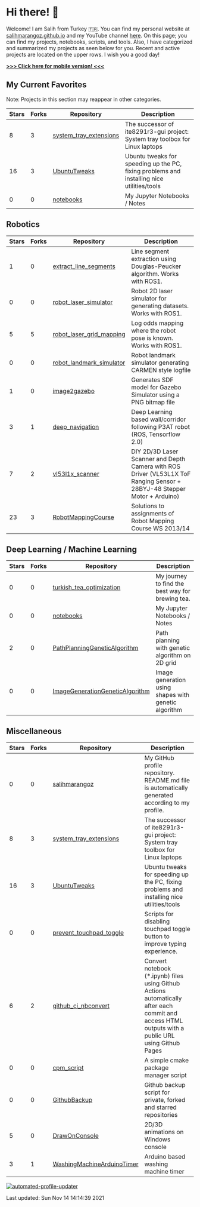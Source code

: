 # Hi there! :wave: 

Welcome! I am Salih from Turkey :tr:. You can find my personal website at [salihmarangoz.github.io](https://salihmarangoz.github.io) and my YouTube channel [here](https://www.youtube.com/channel/UCu8rMm9uYrH-wwY1gI--fSQ). On this page; you can find my projects, notebooks, scripts, and tools. Also, I have categorized and summarized my projects as seen below for you. Recent and active projects are located on the upper rows. I wish you a good day!


[**>>> Click here for mobile version! <<<**](https://salihmarangoz.github.io/salihmarangoz/README_mobile)


## My Current Favorites

Note: Projects in this section may reappear in other categories.

| Stars | Forks | Repository | Description |
| ----- | ----- | ---------- | ----------- |
| 8 | 3 | [system_tray_extensions](https://github.com/salihmarangoz/system_tray_extensions) | The successor of ite8291r3-gui project: System tray toolbox for Linux laptops |
| 16 | 3 | [UbuntuTweaks](https://github.com/salihmarangoz/UbuntuTweaks) | Ubuntu tweaks for speeding up the PC, fixing problems and installing nice utilities/tools |
| 0 | 0 | [notebooks](https://github.com/salihmarangoz/notebooks) | My Jupyter Notebooks / Notes |

## Robotics

| Stars | Forks | Repository | Description |
| ----- | ----- | ---------- | ----------- |
| 1 | 0 | [extract_line_segments](https://github.com/salihmarangoz/extract_line_segments) | Line segment extraction using Douglas-Peucker algorithm. Works with ROS1. |
| 0 | 0 | [robot_laser_simulator](https://github.com/salihmarangoz/robot_laser_simulator) | Robot 2D laser simulator for generating datasets. Works with ROS1. |
| 5 | 5 | [robot_laser_grid_mapping](https://github.com/salihmarangoz/robot_laser_grid_mapping) | Log odds mapping where the robot pose is known. Works with ROS1. |
| 0 | 0 | [robot_landmark_simulator](https://github.com/salihmarangoz/robot_landmark_simulator) | Robot landmark simulator generating CARMEN style logfile |
| 1 | 0 | [image2gazebo](https://github.com/salihmarangoz/image2gazebo) | Generates SDF model for Gazebo Simulator using a PNG bitmap file |
| 3 | 1 | [deep_navigation](https://github.com/salihmarangoz/deep_navigation) | Deep Learning based wall/corridor following P3AT robot (ROS, Tensorflow 2.0) |
| 7 | 2 | [vl53l1x_scanner](https://github.com/salihmarangoz/vl53l1x_scanner) | DIY 2D/3D Laser Scanner and Depth Camera with ROS Driver (VL53L1X ToF Ranging Sensor + 28BYJ-48 Stepper Motor + Arduino) |
| 23 | 3 | [RobotMappingCourse](https://github.com/salihmarangoz/RobotMappingCourse) | Solutions to assignments of Robot Mapping Course WS 2013/14 |

## Deep Learning / Machine Learning

| Stars | Forks | Repository | Description |
| ----- | ----- | ---------- | ----------- |
| 0 | 0 | [turkish_tea_optimization](https://github.com/salihmarangoz/turkish_tea_optimization) | My journey to find the best way for brewing tea. |
| 0 | 0 | [notebooks](https://github.com/salihmarangoz/notebooks) | My Jupyter Notebooks / Notes |
| 2 | 0 | [PathPlanningGeneticAlgorithm](https://github.com/salihmarangoz/PathPlanningGeneticAlgorithm) | Path planning with genetic algorithm on 2D grid |
| 0 | 0 | [ImageGenerationGeneticAlgorithm](https://github.com/salihmarangoz/ImageGenerationGeneticAlgorithm) | Image generation using shapes with genetic algorithm |

## Miscellaneous

| Stars | Forks | Repository | Description |
| ----- | ----- | ---------- | ----------- |
| 0 | 0 | [salihmarangoz](https://github.com/salihmarangoz/salihmarangoz) | My GitHub profile repository. README.md file is automatically generated according to my profile. |
| 8 | 3 | [system_tray_extensions](https://github.com/salihmarangoz/system_tray_extensions) | The successor of ite8291r3-gui project: System tray toolbox for Linux laptops |
| 16 | 3 | [UbuntuTweaks](https://github.com/salihmarangoz/UbuntuTweaks) | Ubuntu tweaks for speeding up the PC, fixing problems and installing nice utilities/tools |
| 0 | 0 | [prevent_touchpad_toggle](https://github.com/salihmarangoz/prevent_touchpad_toggle) | Scripts for disabling touchpad toggle button to improve typing experience. |
| 6 | 2 | [github_ci_nbconvert](https://github.com/salihmarangoz/github_ci_nbconvert) | Convert notebook (*.ipynb) files using Github Actions automatically after each commit and access HTML outputs with a public URL using Github Pages |
| 0 | 0 | [cpm_script](https://github.com/salihmarangoz/cpm_script) | A simple cmake package manager script |
| 0 | 0 | [GithubBackup](https://github.com/salihmarangoz/GithubBackup) | Github backup script for private, forked and starred repositories |
| 5 | 0 | [DrawOnConsole](https://github.com/salihmarangoz/DrawOnConsole) | 2D/3D animations on Windows console |
| 3 | 1 | [WashingMachineArduinoTimer](https://github.com/salihmarangoz/WashingMachineArduinoTimer) | Arduino based washing machine timer |

[![automated-profile-updater](https://github.com/salihmarangoz/salihmarangoz/actions/workflows/update.yml/badge.svg)](https://github.com/salihmarangoz/salihmarangoz/actions/workflows/update.yml)



Last updated: Sun Nov 14 14:14:39 2021
